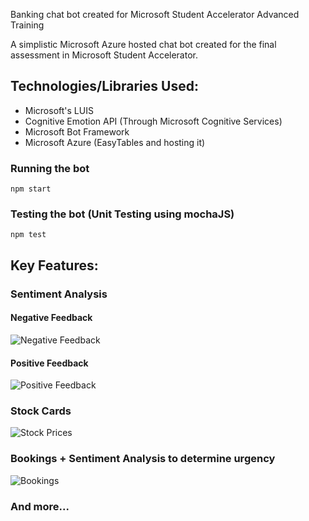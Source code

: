 
Banking chat bot created for Microsoft Student Accelerator Advanced Training

A simplistic Microsoft Azure hosted chat bot created for the final assessment in Microsoft Student Accelerator.

## Technologies/Libraries Used:
- Microsoft's LUIS
- Cognitive Emotion API (Through Microsoft Cognitive Services)
- Microsoft Bot Framework
- Microsoft Azure (EasyTables and hosting it)

### Running the bot
  `npm start`

### Testing the bot (Unit Testing using mochaJS)
  `npm test`


## Key Features:

### Sentiment Analysis
#### Negative Feedback
![Negative Feedback](https://i.imgur.com/Ftfx0hPm.png)
#### Positive Feedback
![Positive Feedback](https://i.imgur.com/gSge8rNm.png)

### Stock Cards

![Stock Prices](https://i.imgur.com/noRaDISm.png)

### Bookings + Sentiment Analysis to determine urgency
![Bookings](https://i.imgur.com/CIsYNM4m.png)

### And more...

